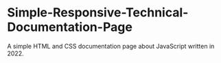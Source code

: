 # Simple-Responsive-Technical-Documentation-Page
A simple HTML and CSS documentation page about JavaScript written in 2022.
